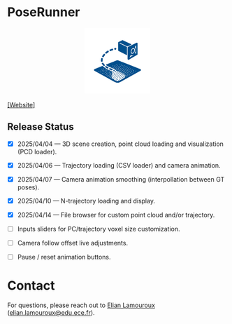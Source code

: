 # PoseRunner


<p align="center">
  <img src="assets/pose-runner-log.png" width="150px">
</p>

[[Website]](https://laliane667.github.io/PoseRunner/) 

## Release Status
- [x] 2025/04/04 — 3D scene creation, point cloud loading and visualization (PCD loader).
- [x] 2025/04/06 — Trajectory loading (CSV loader) and camera animation.
- [x] 2025/04/07 — Camera animation smoothing (interpollation between GT poses).
- [x] 2025/04/10 — N-trajectory loading and display.
- [x] 2025/04/14 — File browser for custom point cloud and/or trajectory.
- [ ] Inputs sliders for PC/trajectory voxel size customization.
- [ ] Camera follow offset live adjustments.
- [ ] Pause / reset animation buttons.




# Contact
For questions, please reach out to [Elian Lamouroux](https://github.com/laliane667) (elian.lamouroux@edu.ece.fr).
